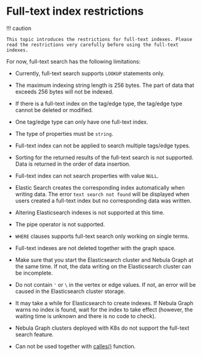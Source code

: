 # Full-text index restrictions

!!! caution

    This topic introduces the restrictions for full-text indexes. Please read the restrictions very carefully before using the full-text indexes.

For now, full-text search has the following limitations:

- Currently, full-text search supports `LOOKUP` statements only.

- The maximum indexing string length is 256 bytes. The part of data that exceeds 256 bytes will not be indexed.

- If there is a full-text index on the tag/edge type, the tag/edge type cannot be deleted or modified.

- One tag/edge type can only have one full-text index.

- The type of properties must be `string`.

- Full-text index can not be applied to search multiple tags/edge types.

- Sorting for the returned results of the full-text search is not supported. Data is returned in the order of data insertion.

- Full-text index can not search properties with value `NULL`.

- Elastic Search creates the corresponding index automatically when writing data. The error `text search not found` will be displayed when users created a full-text index but no corresponding data was written.

- Altering Elasticsearch indexes is not supported at this time.

- The pipe operator is not supported.

- `WHERE` clauses supports full-text search only working on single terms.

- Full-text indexes are not deleted together with the graph space.

- Make sure that you start the Elasticsearch cluster and Nebula Graph at the same time. If not, the data writing on the Elasticsearch cluster can be incomplete.

- Do not contain `'` or `\` in the vertex or edge values. If not, an error will be caused in the Elasticsearch cluster storage.

- It may take a while for Elasticsearch to create indexes. If Nebula Graph warns no index is found, wait for the index to take effect (however, the waiting time is unknown and there is no code to check).

- Nebula Graph clusters deployed with K8s do not support the full-text search feature.

- Can not be used together with [calles()](../../3.ngql-guide/6.functions-and-expressions/17.ES-function.md) function.